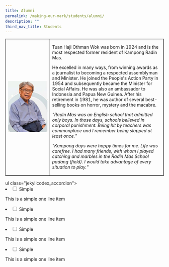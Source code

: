 ```yaml
---
title: Alumni
permalink: /making-our-mark/students/alumni/
description: ""
third_nav_title: Students
---
```

<table style="border-collapse: collapse; width: 100%;" border="1">
<tbody>
<tr>
<td style="width: 28%;"><img src="/images/sal1.jpg"></td>
<td style="width: 72%;"><p>Tuan Haji Othman Wok was born in 1924 and is the most respected former resident of Kampong Radin Mas.</p>
<p>He excelled in many ways, from winning awards as a journalist to becoming a respected assemblyman and Minister. He joined the People's Action Party in 1954 and subsequently became the Minister for Social Affairs. He was also an ambassador to Indonesia and Papua New Guinea. After his retirement in 1981, he was author of several best-selling books on horror, mystery and the macabre.</p>
<p><em>"Radin Mas was an English school that admitted only boys. In those days, schools believed in corporal punishment. Being hit by teachers was commonplace and I remember being slapped at least once."</em></p>
<p><em>"Kampong days were happy times for me. Life was carefree. I had many friends, with whom I played catching and marbles in the Radin Mas School padang (field). I would take advantage of every situation to play."</em></p></td>
</tr>
</tbody>
</table>
ul class="jekyllcodex_accordion">
<li><input id="accordion1" type="checkbox" /> <label for="accordion1">Simple</label>
<div>
<p>This is a simple one line item</p>
</div>
</li>
<li><input id="accordion2" type="checkbox" /> <label for="accordion2">Simple</label>
<div>
<p>This is a simple one line item</p>
</div>
</li>
<li><input id="accordion3" type="checkbox" /> <label for="accordion3">Simple</label>
<div>
<p>This is a simple one line item</p>
</div>
</li>
<li><input id="accordion4" type="checkbox" /> <label for="accordion4">Simple</label>
<div>
<p>This is a simple one line item</p>
</div>
</li>